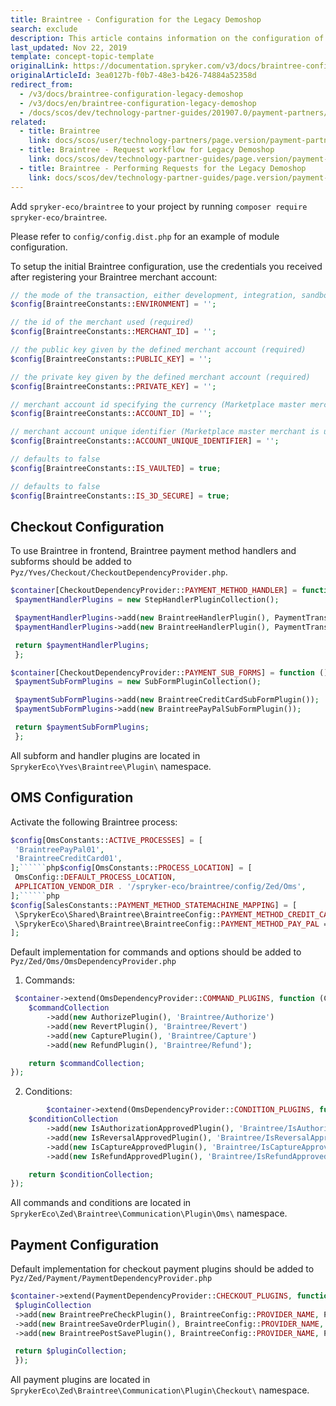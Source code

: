```yaml
---
title: Braintree - Configuration for the Legacy Demoshop
search: exclude
description: This article contains information on the configuration of the Braintree module for Spryker Legacy Demoshop.
last_updated: Nov 22, 2019
template: concept-topic-template
originalLink: https://documentation.spryker.com/v3/docs/braintree-configuration-legacy-demoshop
originalArticleId: 3ea0127b-f0b7-48e3-b426-74884a52358d
redirect_from:
  - /v3/docs/braintree-configuration-legacy-demoshop
  - /v3/docs/en/braintree-configuration-legacy-demoshop
  - /docs/scos/dev/technology-partner-guides/201907.0/payment-partners/braintree/braintree-guides-for-the-legacy-demoshop/braintree-configuration-for-the-legacy-demoshop.html
related:
  - title: Braintree
    link: docs/scos/user/technology-partners/page.version/payment-partners/braintree.html
  - title: Braintree - Request workflow for Legacy Demoshop
    link: docs/scos/dev/technology-partner-guides/page.version/payment-partners/braintree/braintree-guides-for-the-legacy-demoshop/braintree-workflow-for-legacy-demoshop.html
  - title: Braintree - Performing Requests for the Legacy Demoshop
    link: docs/scos/dev/technology-partner-guides/page.version/payment-partners/braintree/braintree-guides-for-the-legacy-demoshop/braintree-performing-requests-for-the-legacy-demoshop.html
---
```


Add `spryker-eco/braintree` to your project by running `composer require spryker-eco/braintree`.

Please refer to `config/config.dist.php` for an example of module configuration.

To setup the initial Braintree configuration, use the credentials you received after registering your Braintree merchant account:
```php
// the mode of the transaction, either development, integration, sandbox, production, qa (required)
$config[BraintreeConstants::ENVIRONMENT] = '';

// the id of the merchant used (required)
$config[BraintreeConstants::MERCHANT_ID] = '';

// the public key given by the defined merchant account (required)
$config[BraintreeConstants::PUBLIC_KEY] = '';

// the private key given by the defined merchant account (required)
$config[BraintreeConstants::PRIVATE_KEY] = '';

// merchant account id specifying the currency (Marketplace master merchant is used by default)
$config[BraintreeConstants::ACCOUNT_ID] = '';

// merchant account unique identifier (Marketplace master merchant is used by default)
$config[BraintreeConstants::ACCOUNT_UNIQUE_IDENTIFIER] = '';

// defaults to false
$config[BraintreeConstants::IS_VAULTED] = true;

// defaults to false
$config[BraintreeConstants::IS_3D_SECURE] = true;
```

## Checkout Configuration

To use Braintree in frontend, Braintree payment method handlers and subforms should be added to `Pyz/Yves/Checkout/CheckoutDependencyProvider.php`.
```php
$container[CheckoutDependencyProvider::PAYMENT_METHOD_HANDLER] = function () {
 $paymentHandlerPlugins = new StepHandlerPluginCollection();

 $paymentHandlerPlugins->add(new BraintreeHandlerPlugin(), PaymentTransfer::BRAINTREE_CREDIT_CARD);
 $paymentHandlerPlugins->add(new BraintreeHandlerPlugin(), PaymentTransfer::BRAINTREE_PAY_PAL);

 return $paymentHandlerPlugins;
 };

$container[CheckoutDependencyProvider::PAYMENT_SUB_FORMS] = function () {
 $paymentSubFormPlugins = new SubFormPluginCollection();

 $paymentSubFormPlugins->add(new BraintreeCreditCardSubFormPlugin());
 $paymentSubFormPlugins->add(new BraintreePayPalSubFormPlugin());

 return $paymentSubFormPlugins;
 };
 ```

All subform and handler plugins are located in `SprykerEco\Yves\Braintree\Plugin\` namespace.

## OMS Configuration

Activate the following Braintree process:
```php
$config[OmsConstants::ACTIVE_PROCESSES] = [
 'BraintreePayPal01',
 'BraintreeCreditCard01',
];``````php$config[OmsConstants::PROCESS_LOCATION] = [
 OmsConfig::DEFAULT_PROCESS_LOCATION,
 APPLICATION_VENDOR_DIR . '/spryker-eco/braintree/config/Zed/Oms',
];``````php
$config[SalesConstants::PAYMENT_METHOD_STATEMACHINE_MAPPING] = [
 \SprykerEco\Shared\Braintree\BraintreeConfig::PAYMENT_METHOD_CREDIT_CARD => 'BraintreeCreditCard01',
 \SprykerEco\Shared\Braintree\BraintreeConfig::PAYMENT_METHOD_PAY_PAL => 'BraintreePayPal01',
];
```

Default implementation for commands and options should be added to `Pyz/Zed/Oms/OmsDependencyProvider.php`

1. Commands:
```php
 $container->extend(OmsDependencyProvider::COMMAND_PLUGINS, function (CommandCollectionInterface $commandCollection) {
    $commandCollection
        ->add(new AuthorizePlugin(), 'Braintree/Authorize')
        ->add(new RevertPlugin(), 'Braintree/Revert')
        ->add(new CapturePlugin(), 'Braintree/Capture')
        ->add(new RefundPlugin(), 'Braintree/Refund');

    return $commandCollection;
});
```
2. Conditions:
```php
        $container->extend(OmsDependencyProvider::CONDITION_PLUGINS, function (ConditionCollectionInterface $conditionCollection) {
    $conditionCollection
        ->add(new IsAuthorizationApprovedPlugin(), 'Braintree/IsAuthorizationApproved')
        ->add(new IsReversalApprovedPlugin(), 'Braintree/IsReversalApproved')
        ->add(new IsCaptureApprovedPlugin(), 'Braintree/IsCaptureApproved')
        ->add(new IsRefundApprovedPlugin(), 'Braintree/IsRefundApproved');

    return $conditionCollection;
});
```

All commands and conditions are located in `SprykerEco\Zed\Braintree\Communication\Plugin\Oms\` namespace.

## Payment Configuration

Default implementation for checkout payment plugins should be added to `Pyz/Zed/Payment/PaymentDependencyProvider.php`
```php
$container->extend(PaymentDependencyProvider::CHECKOUT_PLUGINS, function (CheckoutPluginCollection $pluginCollection) {
 $pluginCollection
 ->add(new BraintreePreCheckPlugin(), BraintreeConfig::PROVIDER_NAME, PaymentDependencyProvider::CHECKOUT_PRE_CHECK_PLUGINS)
 ->add(new BraintreeSaveOrderPlugin(), BraintreeConfig::PROVIDER_NAME, PaymentDependencyProvider::CHECKOUT_ORDER_SAVER_PLUGINS)
 ->add(new BraintreePostSavePlugin(), BraintreeConfig::PROVIDER_NAME, PaymentDependencyProvider::CHECKOUT_POST_SAVE_PLUGINS);

 return $pluginCollection;
 });
 ```

All payment plugins are located in `SprykerEco\Zed\Braintree\Communication\Plugin\Checkout\` namespace.
